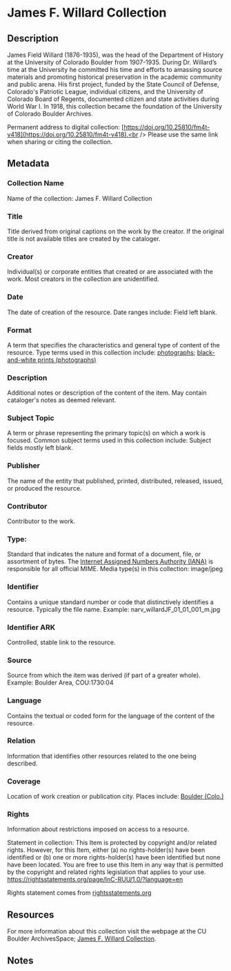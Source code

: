 # James F. Willard Collection
## Description
James Field Willard (1876-1935), was the head of the Department of History at the University of Colorado Boulder from 1907-1935. During Dr. Willard’s time at the University he committed his time and efforts to amassing source materials and promoting historical preservation in the academic community and public arena. His first project, funded by the State Council of Defense, Colorado's Patriotic League, individual citizens, and the University of Colorado Board of Regents, documented citizen and state activities during World War I. In 1918, this collection became the foundation of the University of Colorado Boulder Archives. 

Permanent address to digital collection: [https://doi.org/10.25810/fm4t-v418](https://doi.org/10.25810/fm4t-v418).<br /> 
Please use the same link when sharing or citing the collection.

## Metadata

### Collection Name
Name of the collection: James F. Willard Collection

### Title
Title derived from original captions on the work by the creator. If the original title is not available titles are created by the cataloger.

### Creator
Individual(s) or corporate entities that created or are associated with the work. Most creators in the collection are unidentified. 

### Date
The date of creation of the resource. Date ranges include: Field left blank.

### Format
A term that specifies the characteristics and general type of content of the resource. Type terms used in this collection include: [photographs](http://vocab.getty.edu/aat/300046300); [black-and-white prints (photographs)](http://vocab.getty.edu/aat/300128349)

### Description
Additional notes or description of the content of the item. May contain cataloger's notes as deemed relevant.

### Subject Topic
A term or phrase representing the primary topic(s) on which a work is focused. Common subject terms used in this collection include: Subject fields mostly left blank.

### Publisher
The name of the entity that published, printed, distributed, released, issued, or produced the resource.

### Contributor
Contributor to the work. 

### Type: 
Standard that indicates the nature and format of a document, file, or assortment of bytes. The [Internet Assigned Numbers Authority (IANA)](https://www.iana.org/assignments/media-types/media-types.xhtml) is responsible for all official MIME. Media type(s) in this collection: image/jpeg

### Identifier
Contains a unique standard number or code that distinctively identifies a resource. Typically the file name. Example: narv_willardJF_01_01_001_m.jpg

### Identifier ARK
Controlled, stable link to the resource.

### Source
Source from which the item was derived (if part of a greater whole). Example: Boulder Area, COU:1730:04

### Language
Contains the textual or coded form for the language of the content of the resource.

### Relation
Information that identifies other resources related to the one being described.

### Coverage
Location of work creation or publication city. Places include: [Boulder (Colo.)](http://id.loc.gov/authorities/names/n79091289)

### Rights
Information about restrictions imposed on access to a resource.

Statement in collection: This Item is protected by copyright and/or related rights. However, for this Item, either (a) no rights-holder(s) have been identified or (b) one or more rights-holder(s) have been identified but none have been located. You are free to use this Item in any way that is permitted by the copyright and related rights legislation that applies to your use. https://rightsstatements.org/page/InC-RUU/1.0/?language=en

Rights statement comes from [rightsstatements.org](https://rightsstatements.org/page/1.0/?language=en)

## Resources
For more information about this collection visit the webpage at the CU Boulder ArchivesSpace; [James F. Willard Collection](https://archives.colorado.edu/repositories/2/resources/217).

## Notes
